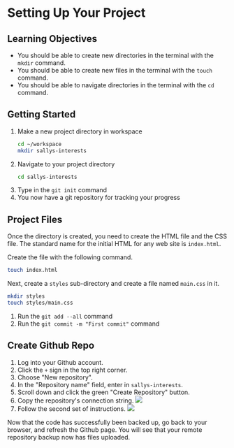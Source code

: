 # Setting Up Your Project

## Learning Objectives

* You should be able to create new directories in the terminal with the `mkdir` command.
* You should be able to create new files in the terminal with the `touch` command.
* You should be able to navigate directories in the terminal with the `cd` command.


## Getting Started

1. Make a new project directory in workspace
    ```sh
    cd ~/workspace
    mkdir sallys-interests
    ```
2. Navigate to your project directory
    ```sh
    cd sallys-interests
    ```
3. Type in the `git init` command
4. You now have a git repository for tracking your progress

## Project Files

Once the directory is created, you need to create the HTML file and the CSS file. The standard name for the initial HTML for any web site is `index.html`.

Create the file with the following command.

```sh
touch index.html
```

Next, create a `styles` sub-directory and create a file named `main.css` in it.

```sh
mkdir styles
touch styles/main.css
```

1. Run the `git add --all` command
1. Run the `git commit -m "First commit"` command


## Create Github Repo

1. Log into your Github account.
1. Click the `+` sign in the top right corner.
1. Choose "New repository".
1. In the "Repository name" field, enter in `sallys-interests`.
1. Scroll down and click the green "Create Repository" button.
1. Copy the repository's connection string.
    ![](./images/copy-github-connection-string.gif)
1. Follow the second set of instructions.
    ![](./images/add-origin.png)

Now that the code has successfully been backed up, go back to your browser, and refresh the Github page. You will see that your remote repository backup now has files uploaded.

